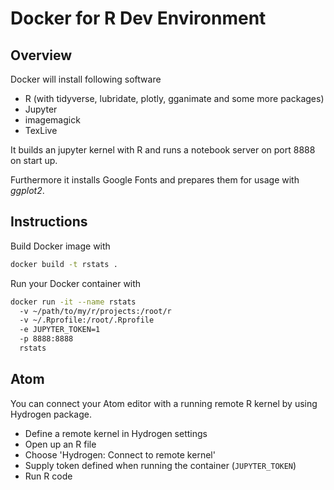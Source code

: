 # Docker for R Dev Environment

## Overview

Docker will install following software

- R (with tidyverse, lubridate, plotly, gganimate and some more packages)
- Jupyter
- imagemagick
- TexLive

It builds an jupyter kernel with R and runs a notebook server on port 8888 on start up.

Furthermore it installs Google Fonts and prepares them for usage with _ggplot2_.

## Instructions

Build Docker image with

```bash
docker build -t rstats .
```

Run your Docker container with

```bash
docker run -it --name rstats
  -v ~/path/to/my/r/projects:/root/r
  -v ~/.Rprofile:/root/.Rprofile
  -e JUPYTER_TOKEN=1
  -p 8888:8888
  rstats
```

## Atom

You can connect your Atom editor with a running remote R kernel by using Hydrogen package.

- Define a remote kernel in Hydrogen settings
- Open up an R file
- Choose 'Hydrogen: Connect to remote kernel'
- Supply token defined when running the container (`JUPYTER_TOKEN`)
- Run R code
